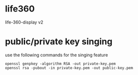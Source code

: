 # life360

life-360-display v2

# public/private key singing

use the following commands for the singing feature

```
openssl genpkey -algorithm RSA -out private-key.pem
openssl rsa -pubout -in private-key.pem -out public-key.pem
```
